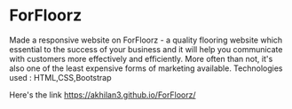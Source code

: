 # ForFloorz


Made a responsive website on ForFloorz - a quality flooring website which essential to the success of your business and it will help you communicate with customers more effectively and efficiently. More often than not, it's also one of the least expensive forms of marketing available. Technologies used : HTML,CSS,Bootstrap

Here's the link https://akhilan3.github.io/ForFloorz/

